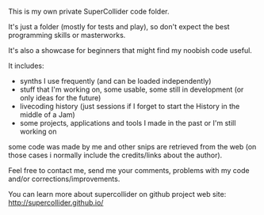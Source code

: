 This is my own private SuperCollider code folder.

It's just a folder (mostly for tests and play), so don't expect the best programming skills or masterworks.

It's also a showcase for beginners that might find my noobish code useful.

It includes:

* synths I use frequently (and can be loaded independently)
* stuff that I'm working on, some usable, some still in development (or only ideas for the future)
* livecoding history (just sessions if I forget to start the History in the middle of a Jam)
* some projects, applications and tools I made in the past or I'm still working on

some code was made by me and other snips are retrieved from the web (on those cases i normally include the credits/links about the author).

Feel free to contact me, send me your comments, problems with my code and/or corrections/improvements.

You can learn more about supercollider on github project web site:
http://supercollider.github.io/
